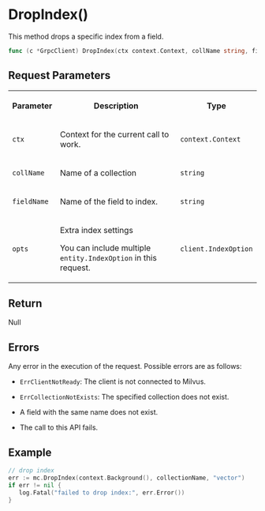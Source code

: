 # DropIndex()

This method drops a specific index from a field.

```go
func (c *GrpcClient) DropIndex(ctx context.Context, collName string, fieldName string, opts ...IndexOption) error
```

## Request Parameters

<table>
   <tr>
     <th><p>Parameter</p></th>
     <th><p>Description</p></th>
     <th><p>Type</p></th>
   </tr>
   <tr>
     <td><p><code>ctx</code></p></td>
     <td><p>Context for the current call to work.</p></td>
     <td><p><code>context.Context</code></p></td>
   </tr>
   <tr>
     <td><p><code>collName</code></p></td>
     <td><p>Name of a collection</p></td>
     <td><p><code>string</code></p></td>
   </tr>
   <tr>
     <td><p><code>fieldName</code></p></td>
     <td><p>Name of the field to index.</p></td>
     <td><p><code>string</code></p></td>
   </tr>
   <tr>
     <td><p><code>opts</code></p></td>
     <td><p>Extra index settings</p><p>You can include multiple <code>entity.IndexOption</code> in this request.</p></td>
     <td><p><code>client.IndexOption</code></p></td>
   </tr>
</table>

## Return

Null

## Errors

Any error in the execution of the request. Possible errors are as follows:

- `ErrClientNotReady`: The client is not connected to Milvus.

- `ErrCollectionNotExists`: The specified collection does not exist.

- A field with the same name does not exist.

- The call to this API fails.

## Example

```go
// drop index
err := mc.DropIndex(context.Background(), collectionName, "vector")
if err != nil {
   log.Fatal("failed to drop index:", err.Error())
}
```

